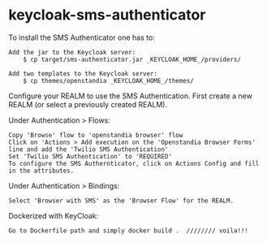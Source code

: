 # keycloak-sms-authenticator

To install the SMS Authenticator one has to:

    Add the jar to the Keycloak server:
        $ cp target/sms-authenticator.jar _KEYCLOAK_HOME_/providers/

    Add two templates to the Keycloak server:
        $ cp themes/openstandia _KEYCLOAK_HOME_/themes/

Configure your REALM to use the SMS Authentication. First create a new REALM (or select a previously created REALM).

Under Authentication > Flows:

    Copy 'Browse' flow to 'openstandia browser' flow
    Click on 'Actions > Add execution on the 'Openstandia Browser Forms' line and add the 'Twilio SMS Authentication'
    Set 'Twilio SMS Authentication' to 'REQUIRED'
    To configure the SMS Authernticator, click on Actions Config and fill in the attributes.

Under Authentication > Bindings:

    Select 'Browser with SMS' as the 'Browser Flow' for the REALM.
    
Dockerized with KeyCloak:

    Go to Dockerfile path and simply docker build .  //////// voila!!!
